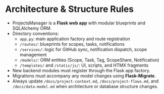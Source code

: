 # Architecture & Structure Rules

- ProjectsManager is a **Flask web app** with modular blueprints and SQLAlchemy ORM.
- Directory conventions:
  - `app.py`: main application factory and route registration
  - `/routes/`: blueprints for scopes, tasks, notifications
  - `/services/`: logic for GitHub sync, notification dispatch, scope management
  - `/models/`: ORM entities (Scope, Task, Tag, ScopeShare, Notification)
  - `/templates/` and `/static/js/`: UI, scripts, and HTMX fragments
- New backend modules must register through the Flask app factory.
- Migrations must accompany any model changes using **Flask-Migrate**.
- Always update `/docs/project-context.md`, `/docs/project-flows.md`, and `/docs/data-model.md` when architecture or database structure changes.
